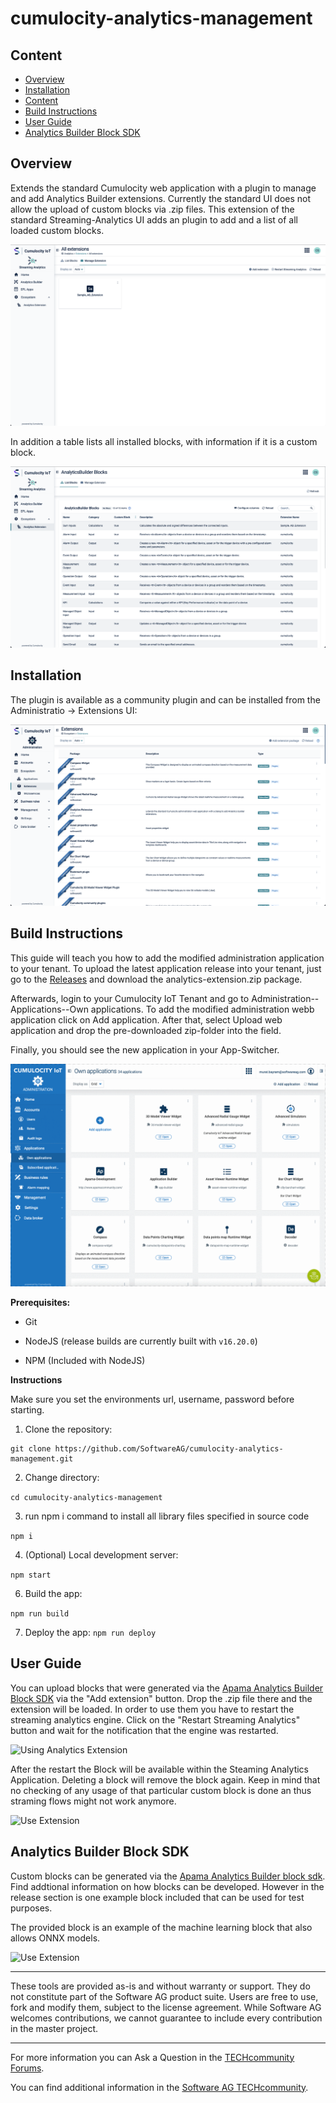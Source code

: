# cumulocity-analytics-management

## Content
- [Overview](#overview)
- [Installation](#installation)
- [Content](#content)
- [Build Instructions](#build-instructions)
- [User Guide](#user-guide)
- [Analytics Builder Block SDK](#analytics-builder-block-sdk)

## Overview

Extends the standard Cumulocity web application with a plugin to manage and add Analytics Builder extensions. Currently the standard UI does not allow the upload of custom blocks via .zip files. This extension of the standard Streaming-Analytics UI adds an plugin to add and a list of all loaded custom blocks.

![Extension installation](resources/images/extension-installation.png)

In addition a table lists all installed blocks, with information if it is a custom block.

![Block list](resources/images/block-list.png)

## Installation

The plugin is available as a community plugin and can be installed from the Administratio -> Extensions UI:

![Plugin installation](resources/images/plugin-installation.png)

## Build Instructions

This guide will teach you how to add the modified administration application to your tenant.
To upload the latest application release into your tenant, just go to the [Releases](https://github.com/SoftwareAG/cumulocity-analytics-management/releases) and download the analytics-extension.zip package.

Afterwards, login to your Cumulocity IoT Tenant and go to Administration--Applications--Own applications. To add the modified administration webb application click on Add application. After that, select Upload web application and drop the pre-downloaded zip-folder into the field.

Finally, you should see the new application in your App-Switcher.

![Upload Analytics Extension](resources/images/animated-installation-plugin.gif)
<!-- <br/>
<p align="center" style="text-indent:70px;">
  <a>
    <img width="70%" src="http://g.recordit.co/F4P3AQmC11.gif">
  </a>
</p>
<br/> -->


**Prerequisites:**
  
* Git
  
* NodeJS (release builds are currently built with `v16.20.0`)
  
* NPM (Included with NodeJS)

**Instructions**

Make sure you set the environments url, username, password before starting.

1. Clone the repository:
```
git clone https://github.com/SoftwareAG/cumulocity-analytics-management.git
```
2. Change directory:

  ```cd cumulocity-analytics-management```

3. run npm i command to install all library files specified in source code

  ```npm i ``` 

4. (Optional) Local development server:
  
  ```npm start```

6. Build the app:

  ```npm run build```

7. Deploy the app:
  ```npm run deploy```
## User Guide

You can upload blocks that were generated via the [Apama Analytics Builder Block SDK](https://github.com/SoftwareAG/apama-analytics-builder-block-sdk) via the "Add extension" button. Drop the .zip file there and the extension will be loaded. In order to use them you have to restart the streaming analytics engine. Click on the "Restart Streaming Analytics" button and wait for the notification that the engine was restarted.

![Using Analytics Extension](resources/images/animated-using-plugin.gif)
<!-- <br/>
<p align="center" style="text-indent:70px;">
  <a>
    <img width="70%" src="http://g.recordit.co/rVfxvThOmc.gif">
  </a>
</p>
<br/> -->


After the restart the Block will be available within the Steaming Analytics Application. Deleting a block will remove the block again. Keep in mind that no checking of any usage of that particular custom block is done an thus straming flows might not work anymore.

![Use Extension](resources/images/analytics-builder.png)

<!-- <br/>
<p align="center" style="text-indent:70px;">
  <a>
    <img width="70%" src="resources/images/analytics-builder.png">
  </a>
</p>
<br/> -->

## Analytics Builder Block SDK

Custom blocks can be generated via the [Apama Analytics Builder block sdk](https://github.com/SoftwareAG/apama-analytics-builder-block-sdk). 
Find addtional information on how blocks can be developed. However in the release section is one example block included that can be used for test purposes.

The provided block is an example of the machine learning block that also allows ONNX models.

![Use Extension](resources/images/block-detail.png)
<!-- <br/>
<p align="center" style="text-indent:70px;">
  <a>
    <img width="70%" src="resources/images/block-detail.png">
  </a>
</p>
<br/> -->

------------------------------

These tools are provided as-is and without warranty or support. They do not constitute part of the Software AG product suite. Users are free to use, fork and modify them, subject to the license agreement. While Software AG welcomes contributions, we cannot guarantee to include every contribution in the master project.
_____________________
For more information you can Ask a Question in the [TECHcommunity Forums](https://tech.forums.softwareag.com/tags/c/forum/1/cumulocity-iot).

You can find additional information in the [Software AG TECHcommunity](https://tech.forums.softwareag.com/tag/cumulocity-iot).
